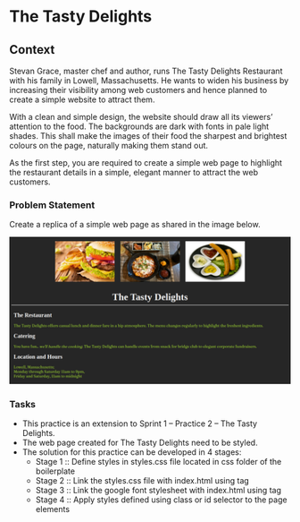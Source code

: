 # The Tasty Delights

## Context

Stevan Grace, master chef and author, runs The Tasty Delights Restaurant with his family in Lowell, Massachusetts. He wants to widen his business by increasing their visibility among web customers and hence planned to create a simple website to attract them.

With a clean and simple design, the website should draw all its viewers’ attention to the food. The backgrounds are dark with fonts in pale light shades. This shall make the images of their food the sharpest and brightest colours on the page, naturally making them stand out. 

As the first step, you are required to create a simple web page to highlight the restaurant details in a simple, elegant manner to attract the web customers.

### Problem Statement

Create a replica of a simple web page as shared in the image below.

![](./The-Tasty-Delights.png)

### Tasks

- This practice is an extension to Sprint 1 – Practice 2 – The Tasty Delights.​
- The web page created for The Tasty Delights need to be styled.​
- The solution for this practice can be developed in 4 stages:​​​
    - Stage 1 :: Define styles in styles.css file located in css folder of the boilerplate​​​
    - Stage 2 :: Link the styles.css file with index.html​​ using <link> tag​
    - Stage 3 :: Link the google font stylesheet with index.html using <link> tag​
      <link href="https://fonts.googleapis.com/css2?family=Fraunces" rel="stylesheet">​
    - Stage 4 :: Apply styles defined using class or id selector to the page elements


